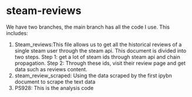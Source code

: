 # steam-reviews
We have two branches, the main branch has all the code I use.
This includes:
1) Steam_reviews:This file allows us to get all the historical reviews of a single steam user through the steam api. This document is divided into two steps.
Step 1: get a lot of steam ids through steam api and chain propagation. 
Step 2: Through these ids, visit their review page and get data such as reviews content.
2) steam_review_scraped: Using the data scraped by the first ipybn document to scrape the text data
3) PS928: This is the analysis code
